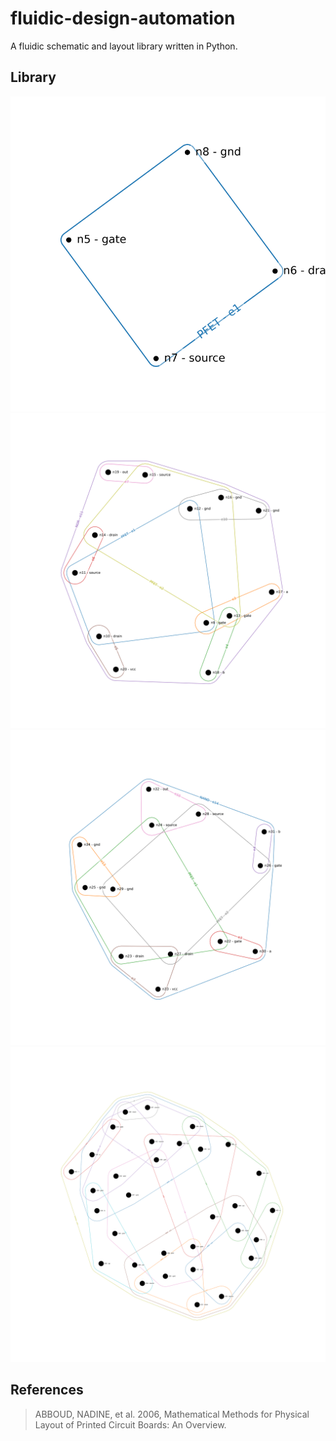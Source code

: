 # fluidic-design-automation
A fluidic schematic and layout library written in Python.


## Library

![PFET](/output/PFET.svg "PFET")
![NOR](/output/NOR.svg "NOR")
![NAND](/output/NAND.svg "NAND")
![RS NOR LATCH](/output/Snorlax.svg "RS NOR LATCH")


## References

> ABBOUD, NADINE, et al. 2006, Mathematical Methods for Physical Layout of Printed Circuit Boards: An Overview.

